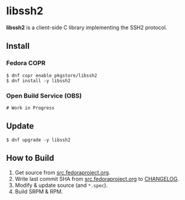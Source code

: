 # libssh2

**libssh2** is a client-side C library implementing the SSH2 protocol.

## Install

### Fedora COPR

```
$ dnf copr enable pkgstore/libssh2
$ dnf install -y libssh2
```

### Open Build Service (OBS)

```
# Work in Progress
```

## Update

```
$ dnf upgrade -y libssh2
```

## How to Build

1. Get source from [src.fedoraproject.org](https://src.fedoraproject.org/rpms/libssh2).
2. Write last commit SHA from [src.fedoraproject.org](https://src.fedoraproject.org/rpms/libssh2) to [CHANGELOG](CHANGELOG).
3. Modify & update source (and `*.spec`).
4. Build SRPM & RPM.
